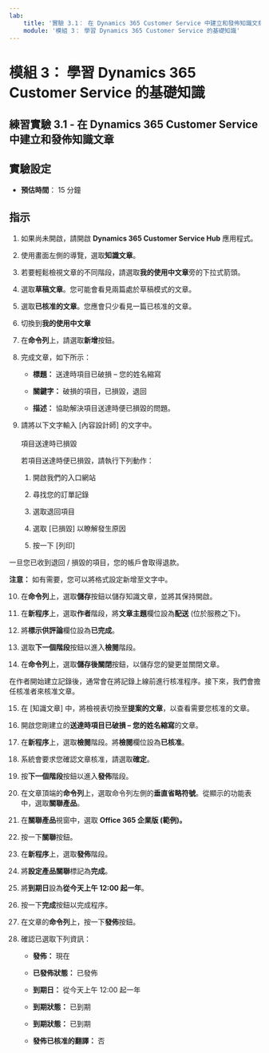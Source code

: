 ```yaml
---
lab:
    title: '實驗 3.1： 在 Dynamics 365 Customer Service 中建立和發佈知識文章'
    module: '模組 3： 學習 Dynamics 365 Customer Service 的基礎知識'
---
```


模組 3： 學習 Dynamics 365 Customer Service 的基礎知識
========================

## 練習實驗 3.1 - 在 Dynamics 365 Customer Service 中建立和發佈知識文章

## 實驗設定

  - **預估時間**： 15 分鐘

## 指示

1. 如果尚未開啟，請開啟 **Dynamics 365 Customer Service Hub** 應用程式。 

2. 使用畫面左側的導覽，選取**知識文章**。 

3. 若要輕鬆檢視文章的不同階段，請選取**我的使用中文章**旁的下拉式箭頭。 

4. 選取**草稿文章**。您可能會看見兩篇處於草稿模式的文章。

5. 選取**已核准的文章**。您應會只少看見一篇已核准的文章。 

6. 切換到**我的使用中文章**

7. 在**命令列**上，請選取**新增**按鈕。 

8. 完成文章，如下所示：

	- **標題：** 送達時項目已破損 – 您的姓名縮寫

	- **關鍵字：** 破損的項目，已損毀，退回

	- **描述：** 協助解決項目送達時便已損毀的問題。 

9. 請將以下文字輸入 [內容設計師] 的文字中。   
‎  
項目送達時已損毀

	若項目送達時便已損毀，請執行下列動作：

	1. 開啟我們的入口網站

	2. 尋找您的訂單記錄

	3. 選取退回項目

	4. 選取 [已損毀] 以瞭解發生原因

	5. 按一下 [列印]

一旦您已收到退回 / 損毀的項目，您的帳戶會取得退款。

**注意：** 如有需要，您可以將格式設定新增至文字中。 

10. 在**命令列**上，選取**儲存**按鈕以儲存知識文章，並將其保持開啟。 

11. 在**新程序**上，選取**作者**階段，將**文章主題**欄位設為**配送** (位於服務之下)。 

12. 將**標示供評論**欄位設為**已完成**。

13. 選取**下一個階段**按鈕以進入**檢閱**階段。

14. 在**命令列**上，選取**儲存後關閉**按鈕，以儲存您的變更並關閉文章。

在作者開始建立記錄後，通常會在將記錄上線前進行核准程序。接下來，我們會擔任核准者來核准文章。 

15. 在 [知識文章] 中，將檢視表切換至**提案的文章**，以查看需要您核准的文章。 

16. 開啟您剛建立的**送達時項目已破損 – 您的姓名縮寫**的文章。

17. 在**新程序**上，選取**檢閱**階段。將**檢閱**欄位設為**已核准**。

18. 系統會要求您確認文章核准，請選取**確定**。 

19. 按**下一個階段**按鈕以進入**發佈**階段。 

20. 在文章頂端的**命令列**上，選取命令列左側的**垂直省略符號**。從顯示的功能表中，選取**關聯產品**。 

21. 在**關聯產品**視窗中，選取 **Office 365 企業版 (範例)。**

22. 按一下**關聯**按鈕。 

23. 在**新程序**上，選取**發佈**階段。 

24. 將**設定產品關聯**標記為**完成**。 

25. 將**到期日**設為**從今天上午 12:00 起一年**。 

26. 按一下**完成**按鈕以完成程序。 

27. 在文章的**命令列**上，按一下**發佈**按鈕。 

28. 確認已選取下列資訊：

	- **發佈：** 現在

	- **已發佈狀態：** 已發佈

	- **到期日：** 從今天上午 12:00 起一年

	- **到期狀態：** 已到期

	- **到期狀態：** 已到期

	- **發佈已核准的翻譯：** 否


